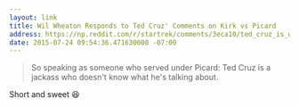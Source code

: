 ```yaml
---
layout: link
title: Wil Wheaton Responds to Ted Cruz' Comments on Kirk vs Picard
address: https://np.reddit.com/r/startrek/comments/3eca10/ted_cruz_is_wrong_about_captain_picard/ctdw363
date: 2015-07-24 09:54:36.471630000 -07:00
---
```


> So speaking as someone who served under Picard: Ted Cruz is a jackass who doesn't know what he's talking about.

Short and sweet :laughing:
